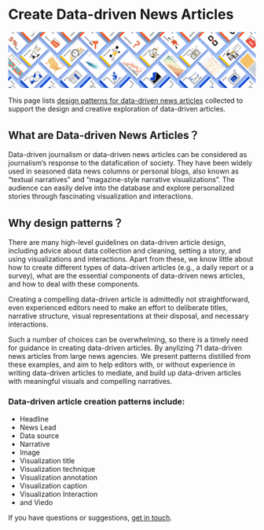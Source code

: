 # Create Data-driven News Articles

<img src="figures/dadp_small2.png" width="550px"/>
<br/>



This page lists [design patterns for data-driven news articles](https://datadrivenarticle.github.io/patterns.html) collected to support the design and creative exploration of data-driven articles. 


## What are Data-driven News Articles？

Data-driven journalism or data-driven news articles can be considered as journalism’s response to the datafication of society. They have been widely used in seasoned data news columns or personal blogs, also known as “textual narratives” and “magazine-style narrative visualizations”. The audience can easily delve into the database and explore personalized stories through fascinating visualization and interactions.

## Why design patterns？

There are many high-level guidelines on data-driven article design, including advice about data collection and cleaning, setting a story, and using visualizations and interactions. Apart from these, we know little about how to create different types of data-driven articles (e.g., a daily report or a survey), what are the essential components of data-driven news articles, and how to deal with these components.

Creating a compelling data-driven article is admittedly not straightforward, even experienced editors need to make an effort to deliberate titles, narrative structure, visual representations at their disposal, and necessary interactions. 
<!-- According to the existing production mode, it requires the editor to have various skills and experience to be equipped for the job. -->
Such a number of choices can be overwhelming, so there is a timely need for guidance in creating data-driven articles. By anylizing 71 data-driven news articles from large news agencies. We present patterns distilled from these examples, and aim to help editors with, or without experience in writing data-driven articles to mediate, and build up data-driven articles with meaningful visuals and compelling narratives.


### Data-driven article creation patterns include: 
* Headline
* News Lead
* Data source
* Narrative
* Image
* Visualization title
* Visualization technique
* Visualization annotation
* Visualization caption
* Visualization Interaction
* and Viedo



If you have questions or suggestions, [get in touch](about.html).
